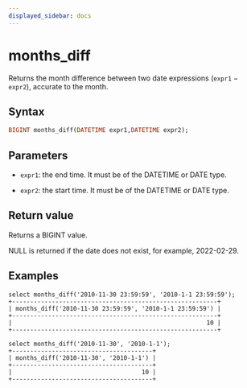```yaml
---
displayed_sidebar: docs
---
```


# months_diff



Returns the month difference between two date expressions (`expr1` − `expr2`), accurate to the month.

## Syntax

```Haskell
BIGINT months_diff(DATETIME expr1,DATETIME expr2);
```

## Parameters

- `expr1`: the end time. It must be of the DATETIME or DATE type.

- `expr2`: the start time. It must be of the DATETIME or DATE type.

## Return value

Returns a BIGINT value.

NULL is returned if the date does not exist, for example, 2022-02-29.

## Examples

```Plain
select months_diff('2010-11-30 23:59:59', '2010-1-1 23:59:59');
+---------------------------------------------------------+
| months_diff('2010-11-30 23:59:59', '2010-1-1 23:59:59') |
+---------------------------------------------------------+
|                                                      10 |
+---------------------------------------------------------+

select months_diff('2010-11-30', '2010-1-1');
+---------------------------------------+
| months_diff('2010-11-30', '2010-1-1') |
+---------------------------------------+
|                                    10 |
+---------------------------------------+
```